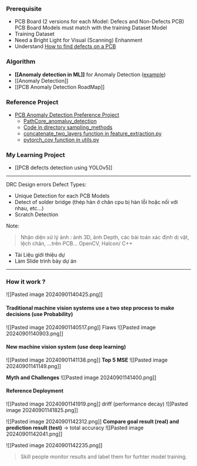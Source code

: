 ### Prerequisite
+ PCB Board (2 versions for each Model: Defecs and Non-Defects PCB)
	PCB Board Models must match with the training Dataset Model
+ Training Dataset 
+ Need a Bright Light for Visual (Scanning) Enhanment
+ Understand [How to find defects on a PCB](https://www.proto-electronics.com/blog/how-to-find-defects-on-a-pcb)



### Algorithm
+ **[[Anomaly detection in ML]]** for Anomaly Detection ([example](https://youtu.be/Q7YGBwKVpds?si=9FEmW0fZ2KUY7-v4))
+ [[Anomaly Detection]]
+ [[PCB Anomaly Detection RoadMap]]

### Reference Project
+ [PCB Anomaly Detection Preference Project](https://github.com/OpenAOI/anodet)
	+ [PathCore_anomaluy_detection](https://github.com/hcw-00/PatchCore_anomaly_detection?tab=readme-ov-file)
	+ [Code in directory sampling_methods](https://github.com/google/active-learning)
	+ [concatenate_two_layers function in feature_extraction.py](https://github.com/xiahaifeng1995/PaDiM-Anomaly-Detection-Localization-master)
	+ [pytorch_cov function in utils.py](https://github.com/pytorch/pytorch/issues/19037)
### My Learning Project
+ [[PCB defects detection using YOLOv5]]



---

DRC Design errors
Defect Types:
+ Unique Detection for each PCB Models
+ Detect of solder bridge (thép hàn ở chân cpu bị hàn lỗi hoặc nối với nhau, etc...)
+ Scratch Detection

Note:
> Nhận diện xử lý ảnh : ảnh 3D, ảnh Depth, các bài toán xác định dị vật, lệch chân, ...trên PCB... OpenCV, Halcon/ C++

+ Tài Liệu giới thiệu dự 
+ Làm Slide trình bày dự án

---
### How it work ?
![[Pasted image 20240901140425.png]]

#### Traditional machine vision systems use a two step process to make decisions (use Probability)
![[Pasted image 20240901140517.png]]
Flaws
![[Pasted image 20240901140903.png]]

#### New machine vision system (use deep learning)
![[Pasted image 20240901141138.png]]
**Top 5 MSE**
![[Pasted image 20240901141149.png]]

**Myth and Challenges**
![[Pasted image 20240901141400.png]]

#### Reference Deployment
![[Pasted image 20240901141919.png]]
driff (performance decay)
![[Pasted image 20240901141825.png]]


![[Pasted image 20240901142312.png]]
**Compare goal result (real) and prediction result (test)** -> total accuracy
![[Pasted image 20240901142041.png]]



![[Pasted image 20240901142235.png]]
> Skill people monitor results and label them for furhter model training.

